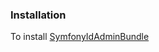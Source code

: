 ### Installation ###

To install [SymfonyIdAdminBundle](https://github.com/SymfonyId/SymfonyIdAdminBundle)